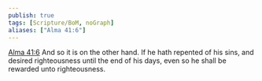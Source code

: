 ```yaml
---
publish: true
tags: [Scripture/BoM, noGraph]
aliases: ["Alma 41:6"]
---
```

[Alma 41:6](https://churchofjesuschrist.org/study/scriptures/bofm/alma/41?lang=eng&id=p6#p6) And so it is on the other hand. If he hath repented of his sins, and desired righteousness until the end of his days, even so he shall be rewarded unto righteousness.

